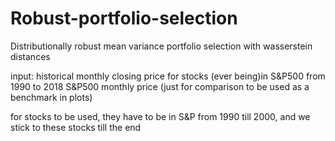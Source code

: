 # Robust-portfolio-selection
Distributionally robust mean variance portfolio selection with wasserstein distances

input:
historical monthly closing price for stocks (ever being)in S&P500 from 1990 to 2018
S&P500 monthly price (just for comparison to be used as a benchmark in plots)


for stocks to be used, they have to be in S&P from 1990 till 2000, and we stick to these stocks till the end
